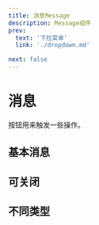 ```yaml
---
title: 消息Message
description: Message组件
prev:
  text: '下拉菜单'
  link: './dropdown.md'

next: false
---
```


# 消息

按钮用来触发一些操作。


## 基本消息

<preview path="../previews/message/basic.vue" title="基础" description="默认的消息"></preview>


## 可关闭

<preview path="../previews/message/closeable.vue" title="可关闭的消息" description="可以点击关闭按钮进行手动关闭"></preview>

## 不同类型
<preview path="../previews/message/types.vue" title="不同类型的消息" description="还可以指定不同类型的消息"></preview>


